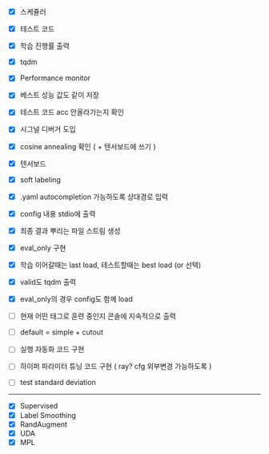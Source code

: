 - [x] 스케쥴러
- [x] 테스트 코드
- [x] 학습 진행률 출력
- [x] tqdm
- [x] Performance monitor
- [x] 베스트 성능 값도 같이 저장
- [x] 테스트 코드 acc 안올라가는지 확인
- [x] 시그널 디버거 도입
- [x] cosine annealing 확인 ( + 텐서보드에 쓰기 )
- [x] 텐서보드
- [x] soft labeling
- [x] .yaml autocompletion 가능하도록 상대경로 입력
- [x] config 내용 stdio에 출력
- [x] 최종 결과 뿌리는 파일 스트림 생성
- [x] eval_only 구현
- [x] 학습 이어갈때는 last load, 테스트할때는 best load (or 선택)
- [x] valid도 tqdm 출력
- [x] eval_only의 경우 config도 함께 load

- [ ] 현재 어떤 태그로 훈련 중인지 콘솔에 지속적으로 출력
- [ ] default = simple + cutout
- [ ] 실행 자동화 코드 구현
- [ ] 하이퍼 파라미터 튜닝 코드 구현 ( ray? cfg 외부변경 가능하도록 )
- [ ] test standard deviation

---

- [x] Supervised
- [x] Label Smoothing
- [x] RandAugment
- [x] UDA
- [x] MPL
